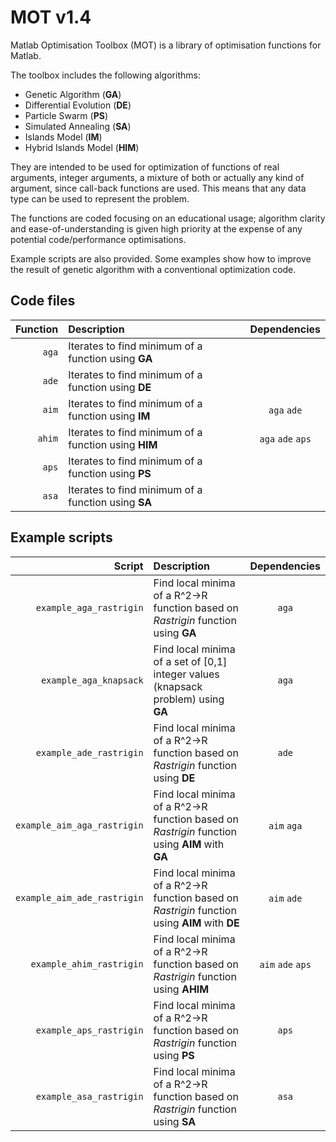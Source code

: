 MOT v1.4
========

Matlab Optimisation Toolbox (MOT) is a library of optimisation functions for Matlab.

The toolbox includes the following algorithms:

* Genetic Algorithm (**GA**)
* Differential Evolution (**DE**)
* Particle Swarm (**PS**)
* Simulated Annealing (**SA**)
* Islands Model (**IM**)
* Hybrid Islands Model (**HIM**)

They are intended to be used for optimization of functions of real arguments, integer arguments, a mixture of both or actually any kind of argument, since call-back functions are used. This means that any data type can be used to represent the problem.

The functions are coded focusing on an educational usage; algorithm clarity and ease-of-understanding is given high priority at the expense of any potential code/performance optimisations.

Example scripts are also provided. Some examples show how to improve the result of genetic algorithm with a conventional optimization code.

Code files
----------

| Function | Description | Dependencies
|---------:|:------------|:-----------:
| `aga` | Iterates to find minimum of a function using **GA** | 
| `ade` | Iterates to find minimum of a function using **DE** | 
| `aim` | Iterates to find minimum of a function using **IM** | `aga` `ade`
| `ahim` | Iterates to find minimum of a function using **HIM** | `aga` `ade` `aps`
| `aps` | Iterates to find minimum of a function using **PS** | 
| `asa` | Iterates to find minimum of a function using **SA** | 

Example scripts
---------------

| Script | Description | Dependencies
|--------:|:------------|:-----------:
| `example_aga_rastrigin` | Find local minima of a R^2->R function based on _Rastrigin_ function using **GA** | `aga`
| `example_aga_knapsack` | Find local minima of a set of [0,1] integer values (knapsack problem) using **GA** | `aga`
| `example_ade_rastrigin` | Find local minima of a R^2->R function based on _Rastrigin_ function using **DE** | `ade`
| `example_aim_aga_rastrigin` | Find local minima of a R^2->R function based on _Rastrigin_ function using **AIM** with **GA** | `aim` `aga`
| `example_aim_ade_rastrigin` | Find local minima of a R^2->R function based on _Rastrigin_ function using **AIM** with **DE** | `aim` `ade`
| `example_ahim_rastrigin` | Find local minima of a R^2->R function based on _Rastrigin_ function using **AHIM** | `aim` `ade` `aps`
| `example_aps_rastrigin` | Find local minima of a R^2->R function based on _Rastrigin_ function using **PS** | `aps`
| `example_asa_rastrigin` | Find local minima of a R^2->R function based on _Rastrigin_ function using **SA** | `asa`

